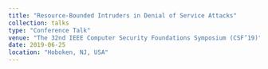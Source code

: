 ```yaml
---
title: "Resource-Bounded Intruders in Denial of Service Attacks"
collection: talks
type: "Conference Talk"
venue: "The 32nd IEEE Computer Security Foundations Symposium (CSF’19)"
date: 2019-06-25
location: "Hoboken, NJ, USA"
---
```


